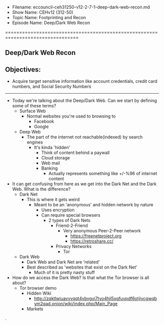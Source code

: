 - Filename: eccouncil-ceh31250-v12-2-7-1-deep-dark-web-recon.md
- Show Name: CEHv12 (312-50)
- Topic Name: Footprinting and Recon
- Episode Name: Deep/Dark Web Recon

================================================================================


Deep/Dark Web Recon
--------------------------------------------------------------------------------

Objectives:
--------------------------------------------------------------------------------
- Acquire target sensitive information like account credentials, credit card
  numbers, and Social Security Numbers
--------------------------------------------------------------------------------

+ Today we're talking about the Deep/Dark Web. Can we start by defining some
  of these terms?
  - Surface Web
    + Normal websites you're used to browsing to
      - Facebook
      - Google
  - Deep Web
    + The part of the internet not reachable(indexed) by search engines
      - It's kinda 'hidden'
        + Think of content behind a paywall
        + Cloud storage
        + Web mail
        + Banking
          - Actually represents something like +/-%96 of internet content
+ It can get confusing from here as we get into the Dark Net and the Dark Web.
  What is the difference?
  - Dark Net
    + This is where it gets weird
      - Meant to be an 'anonymous' and hidden network by nature
        + Uses encryption
        + Can require special browsers
          - 2 types of Dark Nets
            + Friend-2-Friend
              - Very anonymous Peer-2-Peer network
                + https://freenetproject.org
                + https://retroshare.cc/
            + Privacy Networks
              - Tor
  - Dark Web
    + Dark Web and Dark Net are 'related'
    + Best described as 'websites that exist on the Dark Net'
      - Much of it is pretty nasty stuff
+ How do we access the Dark Web? Is that what the Tor browser is all about?
  - Tor browser demo
    + Hidden Wiki
      - http://zqktlwiuavvvqqt4ybvgvi7tyo4hjl5xgfuvpdf6otjiycgwqbym2qad.onion/wiki/index.php/Main_Page
    + Markets



.
